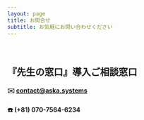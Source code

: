 ```yaml
---
layout: page
title: お問合せ
subtitle: お気軽にお問い合わせください
---
```


　

## 『先生の窓口』導入ご相談窓口

#### ✉️ [contact@aska.systems](mailto:contact@aska.systems)

#### ☎️ (+81) 070-7564-6234